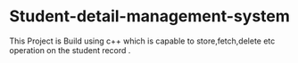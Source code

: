 # Student-detail-management-system
This Project is Build using c++ which is capable to store,fetch,delete etc operation on the student record .
